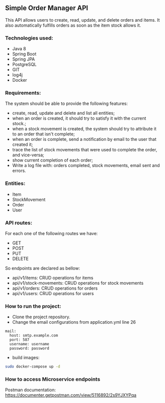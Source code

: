 ## Simple Order Manager API

This API allows users to create, read, update, and delete orders and items. 
It also automatically fulfills orders as soon as the item stock allows it.

### Technologies used:

- Java 8
- Spring Boot
- Spring JPA
- PostgreSQL
- GIT
- log4j
- Docker

### Requirements:

The system should be able to provide the following features:
- create, read, update and delete and list all entities;
- when an order is created, it should try to satisfy it with the current stock.;
- when a stock movement is created, the system should try to attribute it to an order that isn't complete;
- when an order is complete, send a notification by email to the user that created it;
- trace the list of stock movements that were used to complete the order, and vice-versa;
- show current completion of each order;
- Write a log file with: orders completed, stock movements, email sent and errors.

### Entities:

- Item
- StockMovement
- Order
- User

### API routes:

For each one of the following routes we have:
 - GET
 - POST
 - PUT
 - DELETE

So endpoints are declared as bellow:

- api/v1/items: CRUD operations for items
- api/v1/stock-movements: CRUD operations for stock movements
- api/v1/orders: CRUD operations for orders
- api/v1/users: CRUD operations for users

### How to run the project:

- Clone the project repository.
- Change the email configurations from application.yml line 26
```
mail:
  host: smtp.example.com
  port: 587
  username: username
  password: password
```
- build images: 

```bash
sudo docker-compose up -d
```

### How to access Microservice endpoints

Postman documentation:
https://documenter.getpostman.com/view/5116892/2s9YJXYPqa

